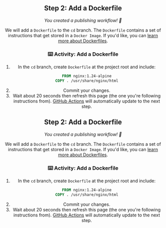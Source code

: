 <header>
<!--
  <<< Author notes: Step 2 >>>
  Start this step by acknowledging the previous step.
  Define terms and link to docs.github.com.
-->

## Step 2: Add a Dockerfile

_You created a publishing workflow! :tada:_

We will add a `Dockerfile` to the `cd` branch. The `Dockerfile` contains a set of instructions that get stored in a `Docker Image`. If you'd like, you can [learn more about Dockerfiles](https://docs.docker.com/engine/reference/builder/).

### :keyboard: Activity: Add a Dockerfile

1. In the `cd` branch, create `Dockerfile` at the project root and include:
   ```dockerfile
   FROM nginx:1.24-alpine
   COPY . /usr/share/nginx/html
   ```
1. Commit your changes.
1. Wait about 20 seconds then refresh this page (the one you're following instructions from). [GitHub Actions](https://docs.github.com/en/actions) will automatically update to the next step.


</footer>

<!--
  <<< Author notes: Step 2 >>>
  Start this step by acknowledging the previous step.
  Define terms and link to docs.github.com.
-->

## Step 2: Add a Dockerfile

_You created a publishing workflow! :tada:_

We will add a `Dockerfile` to the `cd` branch. The `Dockerfile` contains a set of instructions that get stored in a `Docker Image`. If you'd like, you can [learn more about Dockerfiles](https://docs.docker.com/engine/reference/builder/).

### :keyboard: Activity: Add a Dockerfile

1. In the `cd` branch, create `Dockerfile` at the project root and include:
   ```dockerfile
   FROM nginx:1.24-alpine
   COPY . /usr/share/nginx/html
   ```
1. Commit your changes.
1. Wait about 20 seconds then refresh this page (the one you're following instructions from). [GitHub Actions](https://docs.github.com/en/actions) will automatically update to the next step.


